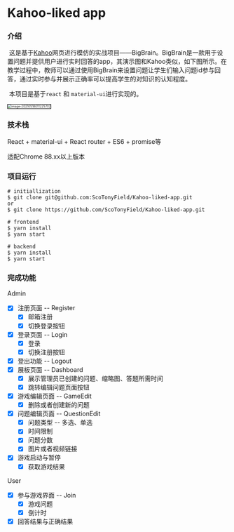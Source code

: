 # Kahoo-liked app

### 介绍

​	这是基于[Kahoo](https://kahoot.com)网页进行模仿的实战项目——BigBrain。BigBrain是一款用于设置问题并提供用户进行实时回答的app，其演示图和Kahoo类似，如下图所示。在教学过程中，教师可以通过使用BigBrain来设置问题让学生们输入问题id参与回答，通过实时参与并展示正确率可以提高学生的对知识的认知程度。

​	本项目是基于`react` 和 `material-ui`进行实现的。

<img src="https://github.com/ScoTonyField/Kahoo-liked-app/screenshots/image-20210518011225702.png" alt="image-20210518011225702" style="zoom:50%; border: 1px solid black" />

### 技术栈

React + material-ui + React router + ES6 + promise等

适配Chrome 88.xx以上版本

### 项目运行

```shell
# initiallization
$ git clone git@github.com:ScoTonyField/Kahoo-liked-app.git
or
$ git clone https://github.com/ScoTonyField/Kahoo-liked-app.git

# frontend
$ yarn install
$ yarn start

# backend
$ yarn install
$ yarn start
```

### 完成功能

Admin

- [x] 注册页面 -- Register
  - [x] 邮箱注册
  - [x] 切换登录按钮
- [x] 登录页面 -- Login
  - [x] 登录
  - [x] 切换注册按钮
- [x] 登出功能 -- Logout
- [x] 展板页面 -- Dashboard
  - [x] 展示管理员已创建的问题、缩略图、答题所需时间
  - [x] 跳转编辑问题页面按钮
- [x] 游戏编辑页面 -- GameEdit
  - [x] 删除或者创建新的问题
- [x] 问题编辑页面 -- QuestionEdit
  - [x] 问题类型 -- 多选、单选
  - [x] 时间限制
  - [x] 问题分数
  - [x] 图片或者视频链接
- [x] 游戏启动与暂停
  - [x] 获取游戏结果

User

- [x] 参与游戏界面 -- Join
  - [x] 游戏问题
  - [x] 倒计时
- [x] 回答结果与正确结果